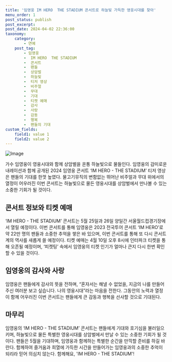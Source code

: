```yaml
---
title: '임영웅 IM HERO  THE STADIUM 콘서트로 하늘빛 가득한 영웅시대를 찾아'
menu_order: 1
post_status: publish
post_excerpt: 
post_date: 2024-04-02 22:36:00
taxonomy:
    category:
        - 연예
    post_tag:
        - 임영웅
        -  IM HERO  THE STADIUM
        -  콘서트
        -  팬들
        -  상암벌
        -  하늘빛
        -  티저 영상
        -  비주얼
        -  무대
        -  기대
        -  티켓 예매
        -  감사
        -  사랑
        -  감동
        -  행복
        -  팬들의 기대
custom_fields:
    field1: value 1
    field2: value 2
---
```


![Image](https://mimgnews.pstatic.net/image/410/2024/04/02/0000989297_001_20240402081001515.jpg?type=w540)

가수 임영웅이 영웅시대와 함께 상암벌을 온통 하늘빛으로 물들인다. 임영웅의 감미로운 내레이션과 함께 공개된 2024 임영웅 콘서트 ‘IM HERO - THE STADIUM’ 티저 영상은 팬들의 기대를 한껏 높였다. 물고기뮤직의 변함없는 뛰어난 비주얼과 무대 위에서의 열정이 어우러진 이번 콘서트는 하늘빛으로 물든 영웅시대를 상암벌에서 만나볼 수 있는 소중한 기회가 될 것이다.
## 콘서트 정보와 티켓 예매
‘IM HERO - THE STADIUM’ 콘서트는 5월 25일과 26일 양일간 서울월드컵경기장에서 열릴 예정이다. 이번 콘서트를 통해 임영웅은 2023 전국투어 콘서트 ‘IM HERO’로 약 22만 명의 팬들과 소중한 추억을 쌓은 바 있으며, 이번 콘서트를 통해 또 다시 콘서트계의 역사를 새롭게 쓸 예정이다. 티켓 예매는 4월 10일 오후 8시에 인터파크 티켓을 통해 오픈될 예정이며, ‘피켓팅’ 속에서 임영웅의 티켓 인기가 얼마나 큰지 다시 한번 확인할 수 있을 것이다.
## 임영웅의 감사와 사랑
임영웅은 팬들에게 감사의 뜻을 전하며, “혼자서는 해낼 수 없었을, 지금의 나를 만들어주신 여러분 보고 싶습니다. 나의 영웅시대”라는 마음을 전한다. 그동안의 노력과 열정이 함께 어우러진 이번 콘서트는 팬들에게 큰 감동과 행복을 선사할 것으로 기대된다.
## 마무리
임영웅의 ‘IM HERO - THE STADIUM’ 콘서트는 팬들에게 기대와 호기심을 불러일으키며, 하늘빛으로 물든 특별한 영웅시대를 상암벌에서 만날 수 있는 소중한 기회가 될 것이다. 팬들은 5월을 기대하며, 임영웅과 함께하는 특별한 순간을 만끽할 준비를 하길 바란다. 함께하여 즐거움과 희열에 가득한 시간을 만들어가는 임영웅과의 소중한 추억이 되리라 믿어 의심치 않는다. 함께해요, 'IM HERO - THE STADIUM'!
